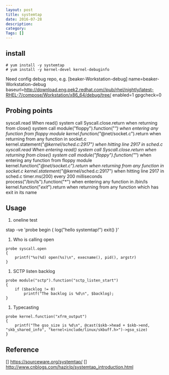```yaml
---
layout: post
title: systemtap
date: 2016-07-28
description:
category:
Tags: []
---
```


## install

```
# yum install -y systemtap
# yum install -y kernel-devel kernel-debuginfo
```

Need config debug repo, e.g.
[beaker-Workstation-debug]
name=beaker-Workstation-debug
baseurl=http://download.eng.pek2.redhat.com//pub/rhel/nightly/latest-RHEL-7/compose/Workstation/x86_64/debug/tree/
enabled=1
gpgcheck=0

## Probing points

syscall.read
	When read() system call
Syscall.close.return
	when returning from close() system call
module("floppy").function("*")
	when entering any function from floppy module
kernel.function("*@net/socket.c").return
	when returning from any function in socket.c
kernel.statement("*@kernel/sched.c:2917")
	when hitting line 2917 in sched.c
syscall.read
	When entering read() system call
Syscall.close.return
	when returning from close() system call
module("floppy").function("*")
	when entering any function from floppy module
kernel.function("*@net/socket.c").return
	when returning from any function in socket.c
kernel.statement("*@kernel/sched.c:2917")
	when hitting line 2917 in sched.c
timer.ms(200)
	every 200 milliseconds
process("/bin/ls").function("*")
	when entering any function in /bin/ls
kernel.function("*exit*").return
	when returning from any function which has exit in its name


## Usage

1. oneline test

stap -ve 'probe begin { log("hello systemtap!") exit() }'

1. Who is calling open
```
probe syscall.open
{
	printf("%s(%d) open(%s)\n", execname(), pid(), argstr)
}

```

1. SCTP listen backlog
```
probe module("sctp").function("sctp_listen_start")
{
	if ($backlog != 0)
		printf("The backlog is %d\n", $backlog);
}
```

1. Typecasting
```
probe kernel.function("xfrm_output")
{
	printf("The gso_size is %d\n", @cast($skb->head + $skb->end, "skb_shared_info", "kernel<include/linux/skbuff.h>")->gso_size)
}
```



## Reference
[] https://sourceware.org/systemtap/
[] http://www.cnblogs.com/hazir/p/systemtap_introduction.html

